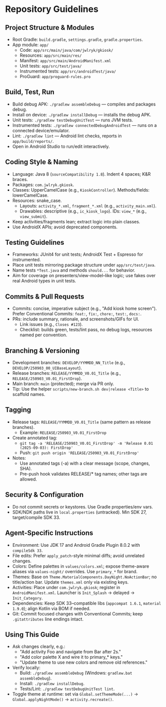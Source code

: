 # Repository Guidelines

## Project Structure & Modules
- Root Gradle: `build.gradle`, `settings.gradle`, `gradle.properties`.
- App module: `app/`
  - Code: `app/src/main/java/com/jwlryk/gkiosk/`
  - Resources: `app/src/main/res/`
  - Manifest: `app/src/main/AndroidManifest.xml`
  - Unit tests: `app/src/test/java/`
  - Instrumented tests: `app/src/androidTest/java/`
  - ProGuard: `app/proguard-rules.pro`

## Build, Test, Run
- Build debug APK: `./gradlew assembleDebug` — compiles and packages debug.
- Install on device: `./gradlew installDebug` — installs the debug APK.
- Unit tests: `./gradlew testDebugUnitTest` — runs JVM tests.
- Instrumented tests: `./gradlew connectedDebugAndroidTest` — runs on a connected device/emulator.
- Lint: `./gradlew lint` — Android lint checks, reports in `app/build/reports/`.
- Open in Android Studio to run/edit interactively.

## Coding Style & Naming
- Language: Java 8 (`sourceCompatibility 1.8`). Indent 4 spaces; K&R braces.
- Packages: `com.jwlryk.gkiosk`.
- Classes: UpperCamelCase (e.g., `KioskController`). Methods/fields: lowerCamelCase.
- Resources: snake_case.
  - Layouts: `activity_*.xml`, `fragment_*.xml` (e.g., `activity_main.xml`).
  - Drawables: descriptive (e.g., `ic_kiosk_logo`). IDs: `view_*` (e.g., `view_submit`).
- Keep activities/fragments lean; extract logic into plain classes.
- Use AndroidX APIs; avoid deprecated components.

## Testing Guidelines
- Frameworks: JUnit4 for unit tests; AndroidX Test + Espresso for instrumented.
- Place unit tests mirroring package structure under `app/src/test/java`.
- Name tests `*Test.java` and methods `should...` for behavior.
- Aim for coverage on presenters/view-model–like logic; use fakes over real Android types in unit tests.

## Commits & Pull Requests
- Commits: concise, imperative subject (e.g., "Add kiosk home screen"). Prefer Conventional Commits: `feat:`, `fix:`, `chore:`, `test:`, `docs:`.
- PRs: include summary, rationale, and screenshots/GIFs for UI.
  - Link issues (e.g., `Closes #123`).
  - Checklist: builds green, tests/lint pass, no debug logs, resources named per convention.

## Branching & Versioning
- Development branches: `DEVELOP/YYMMDD_NN_Title` (e.g., `DEVELOP/250903_00_UIBaseLayout`).
- Release branches: `RELEASE/YYMMDD_V0.01_Title` (e.g., `RELEASE/250903_V0.01_FirstDrop`).
- Main branch: `main` (protected); merge via PR only.
- Tip: Use the helper `scripts/new-branch.sh dev|release <Title>` to scaffold names.

## Tagging
- Release tags: `RELEASE/YYMMDD_V0.01_Title` (same pattern as release branches).
  - Example: `RELEASE/250903_V0.01_FirstDrop`
- Create annotated tag:
  - `git tag -a 'RELEASE/250903_V0.01_FirstDrop' -m 'Release 0.01 (2025-09-03): FirstDrop'`
  - Push: `git push origin 'RELEASE/250903_V0.01_FirstDrop'`
- Notes:
  - Use annotated tags (-a) with a clear message (scope, changes, SHA).
  - Pre-push hook validates RELEASE/* tag names; other tags are allowed.

## Security & Configuration
- Do not commit secrets or keystores. Use Gradle properties/env vars.
- SDK/NDK paths live in `local.properties` (untracked). Min SDK 27, target/compile SDK 33.

## Agent-Specific Instructions
- Environment: Use JDK 17 and Android Gradle Plugin 8.0.2 with `compileSdk 33`.
- File edits: Prefer `apply_patch`-style minimal diffs; avoid unrelated changes.
- Colors: Define palettes in `values/colors.xml`; expose theme-aware aliases via `values-night/` overrides. Use `primary_*` for brand.
- Themes: Base on `Theme.MaterialComponents.DayNight.NoActionBar`; no title/action bar. Update `themes.xml` only via existing keys.
- Activities: Place under `com.jwlryk.gkiosk`; register in `AndroidManifest.xml`. Launcher is `Init_Splash` → delayed → `Init_Category`.
- Dependencies: Keep SDK 33–compatible libs (`appcompat 1.6.1`, `material 1.9.0`); align Kotlin via BOM if needed.
- Git: Commit focused changes with Conventional Commits; keep `.gitattributes` line endings intact.

## Using This Guide
- Ask changes clearly, e.g.:
  - "Add activity Foo and navigate from Bar after 2s."
  - "Add color palette X and wire it to primary_* keys."
  - "Update theme to use new colors and remove old references."
- Verify locally:
  - Build: `./gradlew assembleDebug` (Windows: `gradlew.bat assembleDebug`).
  - Install: `./gradlew installDebug`.
  - Tests/Lint: `./gradlew testDebugUnitTest lint`.
- Toggle theme at runtime: set via `Global.setThemeMode(...)` → `Global.applyNightMode()` → `activity.recreate()`.
